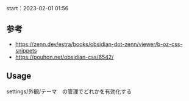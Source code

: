 start：2023-02-01 01:56

## 参考

- https://zenn.dev/estra/books/obsidian-dot-zenn/viewer/b-oz-css-snippets
-  https://pouhon.net/obsidian-css/6542/

## Usage

settings/外観/テーマ　の管理でどれかを有効化する
